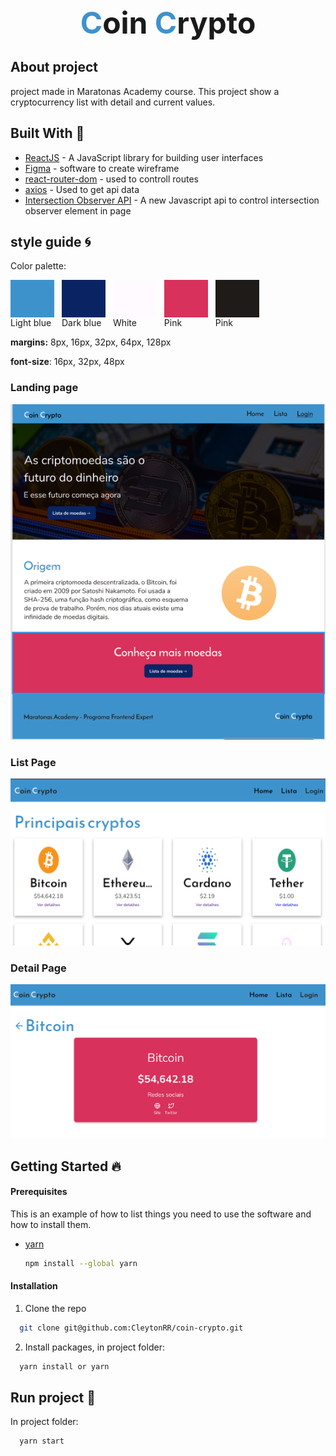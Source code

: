 <div align="center" style="font-size: 48px; font-weight: bold">
<span style="color: #3e92cc">C</span>oin <span style="color: #3e92cc">C</span>rypto
</div>

## About project

project made in Maratonas Academy course. This project show a cryptocurrency list with detail and current values.

## Built With :rocket:

- [ReactJS](https://reactjs.org/) - A JavaScript library for building user interfaces
- [Figma](figma.com/) - software to create wireframe
- [react-router-dom](https://reactrouter.com/web/guides/quick-start) - used to controll routes
- [axios](https://github.com/axios/axios) - Used to get api data
- [Intersection Observer API](https://developer.mozilla.org/en-US/docs/Web/API/Intersection_Observer_API) - A new Javascript api to control intersection observer element in page

## style guide :cyclone:

Color palette:

<div style="width: 70px; height: 60px; display: inline-block; margin-right: 8px" >
<div style="background-color: #3e92cc; width: 100%; height: 100%">
</div>
  Light blue
</div>

<div style="width: 70px; height: 60px; display: inline-block; margin-right: 8px" >
<div style="background-color: #0a2463; width: 100%; height: 100%">
</div>
  Dark blue
</div>

<div style="width: 70px; height: 60px; display: inline-block; margin-right: 8px" >
<div style="background-color: #fffaff; width: 100%; height: 100%">
</div>
  White
</div>

<div style="width: 70px; height: 60px; display: inline-block; margin-right: 8px" >
<div style="background-color: #d8315b; width: 100%; height: 100%">
</div>
  Pink 
</div>

<div style="width: 70px; height: 60px; display: inline-block; margin-right: 8px" >
<div style="background-color: #1e1b18; width: 100%; height: 100%">
</div>
  Pink 
</div>

**margins:** 8px, 16px, 32px, 64px, 128px

**font-size**: 16px, 32px, 48px

### Landing page

![Landing page](landing_page.png)

### List Page

![List page](list_cryptos.png)

### Detail Page

![Detail page](detail_page.png)

## Getting Started :fire:

#### Prerequisites

This is an example of how to list things you need to use the software and how to install them.

- [yarn](https://classic.yarnpkg.com/lang/en/docs/install/#debian-stable)
  ```sh
  npm install --global yarn
  ```

#### Installation

1. Clone the repo

```sh
  git clone git@github.com:CleytonRR/coin-crypto.git
```

2. Install packages, in project folder:

```sh
  yarn install or yarn
```

## Run project :rocket:

In project folder:

```sh
  yarn start
```
